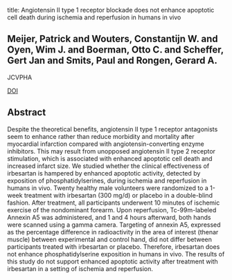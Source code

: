 title: Angiotensin II type 1 receptor blockade does not enhance apoptotic cell death during ischemia and reperfusion in humans in vivo

## Meijer, Patrick and Wouters, Constantijn W. and Oyen, Wim J. and Boerman, Otto C. and Scheffer, Gert Jan and Smits, Paul and Rongen, Gerard A.
JCVPHA

<a href="https://doi.org/10.1097/FJC.0b013e318218ef21">DOI</a>

## Abstract
Despite the theoretical benefits, angiotensin II type 1 receptor antagonists seem to enhance rather than reduce morbidity and mortality after myocardial infarction compared with angiotensin-converting enzyme inhibitors. This may result from unopposed angiotensin II type 2 receptor stimulation, which is associated with enhanced apoptotic cell death and increased infarct size. We studied whether the clinical effectiveness of irbesartan is hampered by enhanced apoptotic activity, detected by exposition of phosphatidylserines, during ischemia and reperfusion in humans in vivo. Twenty healthy male volunteers were randomized to a 1-week treatment with irbesartan (300 mg/d) or placebo in a double-blind fashion. After treatment, all participants underwent 10 minutes of ischemic exercise of the nondominant forearm. Upon reperfusion, Tc-99m-labeled Annexin A5 was administered, and 1 and 4 hours afterward, both hands were scanned using a gamma camera. Targeting of annexin A5, expressed as the percentage difference in radioactivity in the area of interest (thenar muscle) between experimental and control hand, did not differ between participants treated with irbesartan or placebo. Therefore, irbesartan does not enhance phosphatidylserine exposition in humans in vivo. The results of this study do not support enhanced apoptotic activity after treatment with irbesartan in a setting of ischemia and reperfusion.

